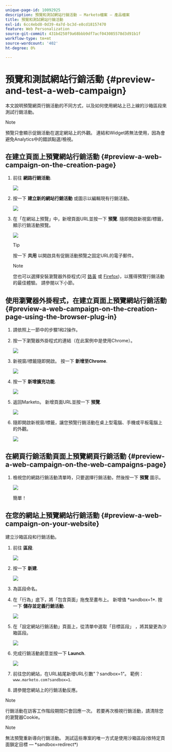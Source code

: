 ```yaml
---
unique-page-id: 10092925
description: 預覽和測試網站行銷活動 — Marketo檔案 — 產品檔案
title: 預覽和測試網站行銷活動
exl-id: 6cc4ebd8-0d39-4a7d-bc3d-e8cd18157470
feature: Web Personalization
source-git-commit: 431bd258f9a68bbb9df7acf043085578d3d91b1f
workflow-type: tm+mt
source-wordcount: '402'
ht-degree: 0%

---
```


# 預覽和測試網站行銷活動 {#preview-and-test-a-web-campaign}

本文說明預覽網頁行銷活動的不同方式，以及如何使用網站上已上線的沙箱區段來測試行銷活動。

>[!NOTE]
>
>預覽只會顯示促銷活動在選定網站上的外觀。 連結和Widget將無法使用，因為會避免Analytics中的錯誤點選/檢視。

## 在建立頁面上預覽網站行銷活動 {#preview-a-web-campaign-on-the-creation-page}

1. 前往 **網路行銷活動**.

   ![](assets/image2016-8-18-15-3a59-3a35.png)

1. 按一下 **建立新的網站行銷活動** 或圖示以編輯現有行銷活動。

   ![](assets/create-new-or-edit-web-campaign.png)

1. 在「在網站上預覽」中，新增頁面URL並按一下 **預覽**. 隨即開啟新視窗/標籤，顯示行銷活動預覽。

   ![](assets/three-1.png)

   >[!TIP]
   >
   >按一下 **共用** 以開啟具有促銷活動預覽之固定URL的電子郵件。

   >[!NOTE]
   >
   >您也可以選擇安裝瀏覽器外掛程式(可 [鉻黃](https://chrome.google.com/webstore/detail/marketo-web-personalizati/ldiddonjplchallbngbccbfdfeldohkj) 或 [Firefox](https://rtp-static.marketo.com/rtp/libs/mwp-0.0.0.8.xpi))，以獲得預覽行銷活動的最佳體驗。 請參閱以下小節。

## 使用瀏覽器外掛程式，在建立頁面上預覽網站行銷活動 {#preview-a-web-campaign-on-the-creation-page-using-the-browser-plug-in}

1. 請依照上一節中的步驟1和2操作。

1. 按一下瀏覽器外掛程式的連結（在此案例中是使用Chrome）。

   ![](assets/4-1.png)

1. 新視窗/標籤隨即開啟。 按一下 **新增至Chrome**.

   ![](assets/five.png)

1. 按一下 **新增擴充功能**.

   ![](assets/six.png)

1. 返回Marketo。 新增頁面URL並按一下 **預覽**.

   ![](assets/seven.png)

1. 隨即開啟新視窗/標籤，讓您預覽行銷活動在桌上型電腦、手機或平板電腦上的外觀。

   ![](assets/campaign-preview.png)

## 在網頁行銷活動頁面上預覽網頁行銷活動 {#preview-a-web-campaign-on-the-web-campaigns-page}

1. 檢視您的網路行銷活動清單時，只要選擇行銷活動，然後按一下 **預覽** 圖示。

   ![](assets/web-campaigns-1-preview-hand.png)

   簡單！

## 在您的網站上預覽網站行銷活動 {#preview-a-web-campaign-on-your-website}

建立沙箱區段和行銷活動。

1. 前往 **區段**.

   ![](assets/new-dropdown-segments-hand.jpg)

1. 按一下 **新建**.

   ![](assets/image2015-9-10-10-3a42-3a39.png)

1. 為區段命名。

1. 在「行為」底下，將「包含頁面」拖曳至畫布上。 新增值 &#42;sandbox=1&#42;. 按一下 **儲存並定義行銷活動**.

   ![](assets/segment.png)

1. 在「設定網站行銷活動」頁面上，從清單中選取「目標區段」 ，將其變更為沙箱區段。

   ![](assets/set-web-campaign-target-segment.jpg)

1. 完成行銷活動創意並按一下 **Launch**.

   ![](assets/click-launch.jpg)

1. 前往您的網站，在URL結尾新增URL引數&quot;？sandbox=1&quot;。 範例： `www.marketo.com?sandbox=1`.

1. 請參閱您網站上的行銷活動反應。

>[!NOTE]
>
>行銷活動在訪客工作階段期間只會回應一次。 若要再次檢視行銷活動，請清除您的瀏覽器Cookie。

>[!NOTE]
>
>無法預覽重新導向行銷活動。 測試這些專案的唯一方式是使用沙箱區段(依特定頁面鎖定目標 —  &#42;sandbox=redirect&#42;)
